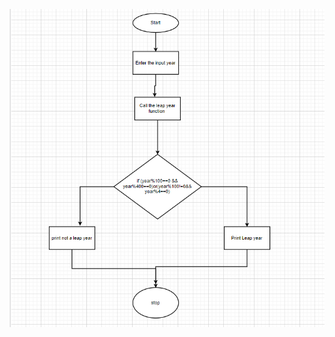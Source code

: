 ![](https://github.com/99003539/Calculator/blob/main/Architecture/Behavioural_diagram/leap%20year.PNG)
